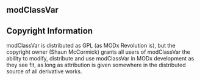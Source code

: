 ## modClassVar


## Copyright Information

modClassVar is distributed as GPL (as MODx Revolution is), but the copyright owner
(Shaun McCormick) grants all users of modClassVar the ability to modify, distribute
and use modClassVar in MODx development as they see fit, as long as attribution
is given somewhere in the distributed source of all derivative works.